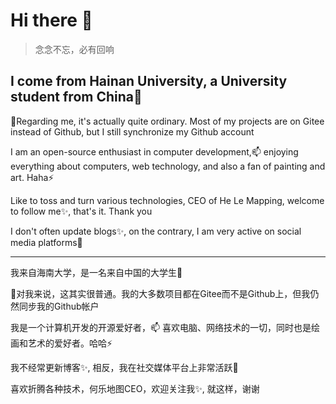 # Hi there 👋
> 念念不忘，必有回响

## I come from Hainan University, a University student from China🌱

🔭Regarding me, it's actually quite ordinary. Most of my projects are on Gitee instead of Github, but I still synchronize my Github account

I am an open-source enthusiast in computer development,📫 enjoying everything about computers, web technology, and also a fan of painting and art. Haha⚡

Like to toss and turn various technologies, CEO of He Le Mapping, welcome to follow me✨, that's it. Thank you

I don't often update blogs✨, on the contrary, I am very active on social media platforms🤔
_________________
我来自海南大学，是一名来自中国的大学生🌱

🔭对我来说，这其实很普通。我的大多数项目都在Gitee而不是Github上，但我仍然同步我的Github帐户

我是一个计算机开发的开源爱好者，📫 喜欢电脑、网络技术的一切，同时也是绘画和艺术的爱好者。哈哈⚡

我不经常更新博客✨, 相反，我在社交媒体平台上非常活跃🤔

喜欢折腾各种技术，何乐地图CEO，欢迎关注我✨, 就这样，谢谢


<!--
**pzks/pzks** is a ✨ _special_ ✨ repository because its `README.md` (this file) appears on your GitHub profile.

Here are some ideas to get you started:

- 🔭 I’m currently working on ...
- 🌱 I’m currently learning ...
- 👯 I’m looking to collaborate on ...
- 🤔 I’m looking for help with ...
- 💬 Ask me about ...
- 📫 How to reach me: ...
- 😄 Pronouns: ...
- ⚡ Fun fact: ...
-->
